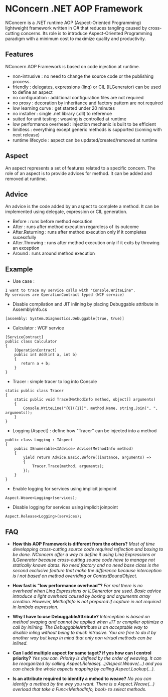 # NConcern .NET AOP Framework
NConcern is a .NET runtime AOP (Aspect-Oriented Programming) lightweight framework written in C# that reduces tangling caused by cross-cutting concerns. Its role is to introduce Aspect-Oriented Programming paradigm with a minimum cost to maximize quality and productivity.


## Features
NConcern AOP Framework is based on code injection at runtime.

- non-intrusive : no need to change the source code or the publishing process.
- friendly : delegates, expressions (linq) or CIL (ILGenerator) can be used to define an aspect
- no configuration : additional configuration files are not required
- no proxy : decoration by inheritance and factory pattern are not required
- low learning curve : get started under 20 minutes
- no installer : single .net library (.dll) to reference
- suited for unit testing : weaving is controlled at runtime
- low performance overhead : injection mechanic is built to be efficient
- limitless : everything except generic methods is supported (coming with next release)
- runtime lifecycle : aspect can be updated/created/removed at runtime


## Aspect
An aspect represents a set of features related to a specific concern. The role of an aspect is to provide advices for method. It can be added and removed at runtime.


## Advice
An advice is the code added by an aspect to complete a method. It can be implemented using delegate, expression or CIL generation.

- Before : runs before method execution
- After : runs after method execution regardless of its outcome
- After.Returning : runs after method execution only if it completes sucessfully
- After.Throwing : runs after method execution only if it exits by throwing an exception
- Around : runs around method execution


## Example

- Use case :
```
I want to trace my service calls with "Console.WriteLine".
My services are OperationContract typed (WCF service)
```

- Disable compilation and JIT inlining by placing Debuggable attribute in AssemblyInfo.cs
```
[assembly: System.Diagnostics.Debuggable(true, true)]
```

- Calculator : WCF service
```
[ServiceContract]
public class Calculator
{
    [OperationContract]
    public int Add(int a, int b)
    {
       return a + b;
    }
}
```

- Tracer : simple tracer to log into Console
```
static public class Tracer
{
    static public void Trace(MethodInfo method, object[] arguments)
    {
        Console.WriteLine("{0}({1})", method.Name, string.Join(", ", arguments));
    }
}
```

- Logging (Aspect) : define how "Tracer" can be injected into a method
```
public class Logging : IAspect
{
    public IEnumerable<IAdvice> Advise(MethodInfo method)
    {
        yield return Advice.Basic.Before((instance, arguments) => 
        {
            Tracer.Trace(method, arguments);
        });
    }
}
```

- Enable logging for services using implicit joinpoint
```
Aspect.Weave<Logging>(services);
```

- Disable logging for services using implicit joinpoint
```
Aspect.Release<Logging>(services);
```

## FAQ

- **How this AOP Framework is different from the others?** 
_Most of time developping cross-cutting source code required reflection and boxing to be done. NConcern offer a way to define it using Linq Expressions or ILGenerator because cross-cutting source code have to manage not statically known datas. No need factory and no need base class is the second exclusive feature that make the difference because interception is i not based on method overriding or ContextBoundObject._

- **How fast is "low performance overhead"?** 
_For real there is no overhead when Linq Expressions or ILGenerator are used. Basic advice introduce a light overhead caused by boxing and arguments array creation. However, MethofInfo is not prepared if capture in not required in lambda expression._

- **Why I have to use DebuggableAttribute?** 
_Interception is based on method swaping and cannot be applied when JIT or compiler optimize a call by inlining. The DebuggableAttribute is an acceptable way to disable inling without being to much intrusive. You are free to do it by another way but keep in mind that only non virtual methods can be inlined._

- **Can I add multiple aspect for same taget? if yes how can I control priority?** 
_Yes you can. Priority is defined by the order of weaving. It can be reorganized by calling Aspect.Release(...)/Aspect.Weave(...) and you can check the whole aspects mapping by calling Aspect.Lookup(...)._

- **Is an attribute required to identify a mehod to weave?** 
_No you can identify a method by the way you want. There is a Aspect.Weave(...) overload that take a Func<MethodInfo, bool> to select methods._
